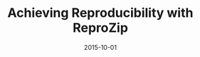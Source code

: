 ---
title: "Achieving Reproducibility with ReproZip"
collection: talks
type: ""
permalink: /talks/2015-reprozip-columbia
venue: "CS Colloquium/Tutorial, Columbia University"
date: 2015-10-01
location: "New York City, NY"
presentation: '../files/presentations/2015-tutorial-columbia.pdf'
---